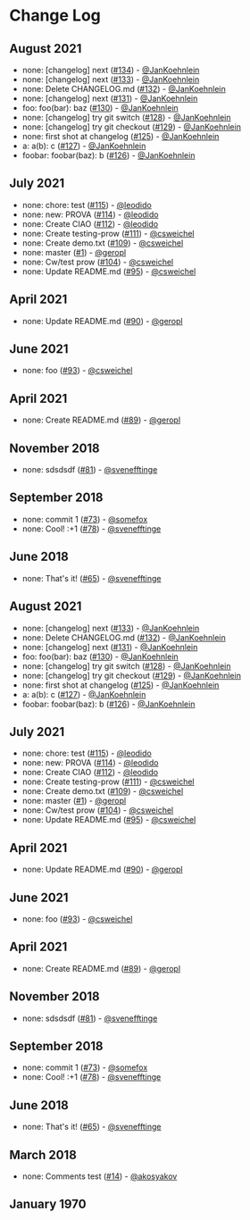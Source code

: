 # Change Log

## August 2021
- none: [changelog] next ([#134](https://github.com/gitpod-io/gitpod-test-repo/pull/134)) - [@JanKoehnlein](https://github.com/JanKoehnlein)
- none: [changelog] next ([#133](https://github.com/gitpod-io/gitpod-test-repo/pull/133)) - [@JanKoehnlein](https://github.com/JanKoehnlein)
- none: Delete CHANGELOG.md ([#132](https://github.com/gitpod-io/gitpod-test-repo/pull/132)) - [@JanKoehnlein](https://github.com/JanKoehnlein)
- none: [changelog] next ([#131](https://github.com/gitpod-io/gitpod-test-repo/pull/131)) - [@JanKoehnlein](https://github.com/JanKoehnlein)
- foo: foo(bar): baz ([#130](https://github.com/gitpod-io/gitpod-test-repo/pull/130)) - [@JanKoehnlein](https://github.com/JanKoehnlein)
- none: [changelog] try git switch ([#128](https://github.com/gitpod-io/gitpod-test-repo/pull/128)) - [@JanKoehnlein](https://github.com/JanKoehnlein)
- none: [changelog] try git checkout ([#129](https://github.com/gitpod-io/gitpod-test-repo/pull/129)) - [@JanKoehnlein](https://github.com/JanKoehnlein)
- none: first shot at changelog ([#125](https://github.com/gitpod-io/gitpod-test-repo/pull/125)) - [@JanKoehnlein](https://github.com/JanKoehnlein)
- a: a(b): c ([#127](https://github.com/gitpod-io/gitpod-test-repo/pull/127)) - [@JanKoehnlein](https://github.com/JanKoehnlein)
- foobar: foobar(baz): b ([#126](https://github.com/gitpod-io/gitpod-test-repo/pull/126)) - [@JanKoehnlein](https://github.com/JanKoehnlein)

## July 2021
- none: chore: test ([#115](https://github.com/gitpod-io/gitpod-test-repo/pull/115)) - [@leodido](https://github.com/leodido)
- none: new: PROVA ([#114](https://github.com/gitpod-io/gitpod-test-repo/pull/114)) - [@leodido](https://github.com/leodido)
- none: Create CIAO ([#112](https://github.com/gitpod-io/gitpod-test-repo/pull/112)) - [@leodido](https://github.com/leodido)
- none: Create testing-prow ([#111](https://github.com/gitpod-io/gitpod-test-repo/pull/111)) - [@csweichel](https://github.com/csweichel)
- none: Create demo.txt ([#109](https://github.com/gitpod-io/gitpod-test-repo/pull/109)) - [@csweichel](https://github.com/csweichel)
- none: master ([#1](https://github.com/gitpod-io/gitpod-test-repo/pull/1)) - [@geropl](https://github.com/geropl)
- none: Cw/test prow ([#104](https://github.com/gitpod-io/gitpod-test-repo/pull/104)) - [@csweichel](https://github.com/csweichel)
- none: Update README.md ([#95](https://github.com/gitpod-io/gitpod-test-repo/pull/95)) - [@csweichel](https://github.com/csweichel)

## April 2021
- none: Update README.md ([#90](https://github.com/gitpod-io/gitpod-test-repo/pull/90)) - [@geropl](https://github.com/geropl)

## June 2021
- none: foo ([#93](https://github.com/gitpod-io/gitpod-test-repo/pull/93)) - [@csweichel](https://github.com/csweichel)

## April 2021
- none: Create README.md ([#89](https://github.com/gitpod-io/gitpod-test-repo/pull/89)) - [@geropl](https://github.com/geropl)

## November 2018
- none: sdsdsdf ([#81](https://github.com/gitpod-io/gitpod-test-repo/pull/81)) - [@svenefftinge](https://github.com/svenefftinge)

## September 2018
- none: commit 1 ([#73](https://github.com/gitpod-io/gitpod-test-repo/pull/73)) - [@somefox](https://github.com/somefox)
- none: Cool! :+1 ([#78](https://github.com/gitpod-io/gitpod-test-repo/pull/78)) - [@svenefftinge](https://github.com/svenefftinge)

## June 2018
- none: That's it! ([#65](https://github.com/gitpod-io/gitpod-test-repo/pull/65)) - [@svenefftinge](https://github.com/svenefftinge)

## August 2021
- none: [changelog] next ([#133](https://github.com/gitpod-io/gitpod-test-repo/pull/133)) - [@JanKoehnlein](https://github.com/JanKoehnlein)
- none: Delete CHANGELOG.md ([#132](https://github.com/gitpod-io/gitpod-test-repo/pull/132)) - [@JanKoehnlein](https://github.com/JanKoehnlein)
- none: [changelog] next ([#131](https://github.com/gitpod-io/gitpod-test-repo/pull/131)) - [@JanKoehnlein](https://github.com/JanKoehnlein)
- foo: foo(bar): baz ([#130](https://github.com/gitpod-io/gitpod-test-repo/pull/130)) - [@JanKoehnlein](https://github.com/JanKoehnlein)
- none: [changelog] try git switch ([#128](https://github.com/gitpod-io/gitpod-test-repo/pull/128)) - [@JanKoehnlein](https://github.com/JanKoehnlein)
- none: [changelog] try git checkout ([#129](https://github.com/gitpod-io/gitpod-test-repo/pull/129)) - [@JanKoehnlein](https://github.com/JanKoehnlein)
- none: first shot at changelog ([#125](https://github.com/gitpod-io/gitpod-test-repo/pull/125)) - [@JanKoehnlein](https://github.com/JanKoehnlein)
- a: a(b): c ([#127](https://github.com/gitpod-io/gitpod-test-repo/pull/127)) - [@JanKoehnlein](https://github.com/JanKoehnlein)
- foobar: foobar(baz): b ([#126](https://github.com/gitpod-io/gitpod-test-repo/pull/126)) - [@JanKoehnlein](https://github.com/JanKoehnlein)

## July 2021
- none: chore: test ([#115](https://github.com/gitpod-io/gitpod-test-repo/pull/115)) - [@leodido](https://github.com/leodido)
- none: new: PROVA ([#114](https://github.com/gitpod-io/gitpod-test-repo/pull/114)) - [@leodido](https://github.com/leodido)
- none: Create CIAO ([#112](https://github.com/gitpod-io/gitpod-test-repo/pull/112)) - [@leodido](https://github.com/leodido)
- none: Create testing-prow ([#111](https://github.com/gitpod-io/gitpod-test-repo/pull/111)) - [@csweichel](https://github.com/csweichel)
- none: Create demo.txt ([#109](https://github.com/gitpod-io/gitpod-test-repo/pull/109)) - [@csweichel](https://github.com/csweichel)
- none: master ([#1](https://github.com/gitpod-io/gitpod-test-repo/pull/1)) - [@geropl](https://github.com/geropl)
- none: Cw/test prow ([#104](https://github.com/gitpod-io/gitpod-test-repo/pull/104)) - [@csweichel](https://github.com/csweichel)
- none: Update README.md ([#95](https://github.com/gitpod-io/gitpod-test-repo/pull/95)) - [@csweichel](https://github.com/csweichel)

## April 2021
- none: Update README.md ([#90](https://github.com/gitpod-io/gitpod-test-repo/pull/90)) - [@geropl](https://github.com/geropl)

## June 2021
- none: foo ([#93](https://github.com/gitpod-io/gitpod-test-repo/pull/93)) - [@csweichel](https://github.com/csweichel)

## April 2021
- none: Create README.md ([#89](https://github.com/gitpod-io/gitpod-test-repo/pull/89)) - [@geropl](https://github.com/geropl)

## November 2018
- none: sdsdsdf ([#81](https://github.com/gitpod-io/gitpod-test-repo/pull/81)) - [@svenefftinge](https://github.com/svenefftinge)

## September 2018
- none: commit 1 ([#73](https://github.com/gitpod-io/gitpod-test-repo/pull/73)) - [@somefox](https://github.com/somefox)
- none: Cool! :+1 ([#78](https://github.com/gitpod-io/gitpod-test-repo/pull/78)) - [@svenefftinge](https://github.com/svenefftinge)

## June 2018
- none: That's it! ([#65](https://github.com/gitpod-io/gitpod-test-repo/pull/65)) - [@svenefftinge](https://github.com/svenefftinge)

## March 2018
- none: Comments test ([#14](https://github.com/gitpod-io/gitpod-test-repo/pull/14)) - [@akosyakov](https://github.com/akosyakov)

##  January 1970
